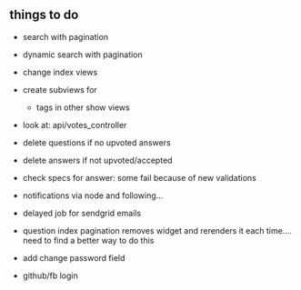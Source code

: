 things to do
----
- search with pagination

- dynamic search with pagination
- change index views
- create subviews for
  - tags in other show views
- look at: api/votes_controller
- delete questions if no upvoted answers
- delete answers if not upvoted/accepted
- check specs for answer: some fail because of new validations
- notifications via node and following...
- delayed job for sendgrid emails
- question index pagination removes widget and rerenders it each time.... need to find a better way to do this
- add change password field
- github/fb login
